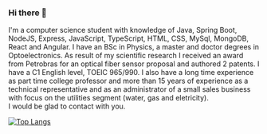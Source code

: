 ### Hi there 👋
I'm a computer science student with knowledge of Java, Spring Boot, NodeJS, Express, JavaScript, TypeScript, HTML, CSS, MySql, MongoDB, React and Angular. I have an BSc in Physics, a master and doctor degrees in Optoelectronics. As result of my scientific research I received an award from Petrobras for an optical fiber sensor proposal and authored 2 patents. I have a C1 English level, TOEIC 965/990. I also have a long time experience as part time college professor and more than 15 years of experience as a technical representative and as an administrator of a small sales business with focus on the utilities segment (water, gas and eletricity).<br>
I would be glad to contact with you.

<!--
**jonatasrossetto/jonatasrossetto** is a ✨ _special_ ✨ repository because its `README.md` (this file) appears on your GitHub profile.

Here are some ideas to get you started:

- 🔭 I’m currently working on ...
- 🌱 I’m currently learning ...
- 👯 I’m looking to collaborate on ...
- 🤔 I’m looking for help with ...
- 💬 Ask me about ...
- 📫 How to reach me: ...
- 😄 Pronouns: ...
- ⚡ Fun fact: ...
-->

[![Top Langs](https://github-readme-stats.vercel.app/api/top-langs/?username=jonatasrossetto&langs_count=8)](https://github.com/anuraghazra/github-readme-stats)  



